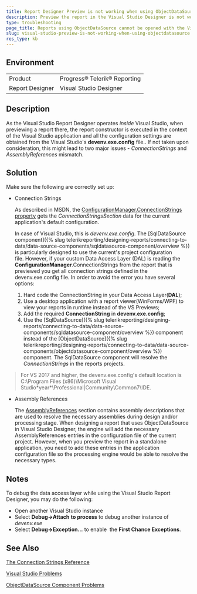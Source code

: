 ```yaml
---
title: Report Designer Preview is not working when using ObjectDataSource inside Visual Studio.
description: Preview the report in the Visual Studio Designer is not working when using ObjectDataSource.
type: troubleshooting
page_title: Reports using ObjectDataSource cannot be opened with the Visual Studio Designer.
slug: visual-studio-preview-is-not-working-when-using-objectdatasource
res_type: kb
---
```


## Environment
<table>
	<tr>
		<td>Product</td>
		<td>Progress® Telerik® Reporting</td>
	</tr>
    <tr>
		<td>Report Designer</td>
		<td>Visual Studio Designer</td>
	</tr>
</table>

## Description

As the Visual Studio Report Designer operates *inside* Visual Studio, when previewing a report there, the report constructor is executed in the context of the Visual Studio application and all the configuration settings are obtained from the Visual Studio's **devenv.exe.config** file.. If not taken upon consideration, this might lead to two major issues - *ConnectionStrings* and *AssemblyReferences* mismatch.   

## Solution

Make sure the following are correctly set up:

- Connection Strings

  As described in MSDN, the [ConfigurationManager.ConnectionStrings property](https://docs.microsoft.com/en-us/dotnet/api/system.configuration.configurationmanager.connectionstrings?redirectedfrom=MSDN&view=net-5.0#System_Configuration_ConfigurationManager_ConnectionStrings) gets the *ConnectionStringsSection* data for the current application's default configuration. 
  
  In case of Visual Studio, this is *devenv.exe.config*. The [SqlDataSource component]({% slug telerikreporting/designing-reports/connecting-to-data/data-source-components/sqldatasource-component/overview %}) is particularly designed to use the current's project configuration file. However, if your custom Data Access Layer (DAL) is reading the **ConfigurationManager**.ConnectionStrings from the report that is previewed you get all connection strings defined in the devenv.exe.config file. In order to avoid the error you have several options:  

    1. Hard code the ConnectionString in your Data Access Layer(**DAL**);
    2. Use a desktop application with a report viewer(WinForms/WPF) to view your reports in runtime instead of the VS Previews;
    3. Add the required **ConnectionString** in **devenv.exe.config**;
    4. Use the [SqlDataSource]({% slug telerikreporting/designing-reports/connecting-to-data/data-source-components/sqldatasource-component/overview %}) component instead of the [ObjectDataSource]({% slug telerikreporting/designing-reports/connecting-to-data/data-source-components/objectdatasource-component/overview %}) component. The SqlDataSource component will resolve the *ConnectionStrings* in the reports projects.

> For VS 2017 and higher, the devenv.exe.config's default location is C:\Program Files (x86)\Microsoft Visual Studio\*year*\Professional|Community\Common7\IDE.

- Assembly References

    The [AssemblyReferences](../configuring-telerik-reporting#-telerik-reporting-configuration-section) section contains assembly descriptions that are used to resolve the necessary assemblies during design and/or processing stage. When designing a report that uses ObjectDataSource in Visual Studio Designer, the engine will add the necessary AssemblyReferences entries in the configuration file of the current project. However, when you preview the report in a standalone application, you need to add these entries in the application configuration file so the processing engine would be able to resolve the necessary types.

## Notes

To debug the data access layer while using the Visual Studio Report Designer, you may do the following:

- Open another Visual Studio instance
- Select **Debug-&gt;Attach** **to process** to debug another instance of *devenv.exe* 
- Select **Debug-&gt;Exception...** to enable  the **First Chance Exceptions**.  
 
## See Also

[The Connection Strings Reference](https://www.connectionstrings.com/)

[Visual Studio Problems](../troubleshooting-visual-studio-problems)

[ObjectDataSource Component Problems](../troubleshooting-data-source-components-configurations#objectdatasource-component)
